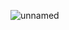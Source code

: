 ![unnamed](https://github.com/alexandrab319/alexandrab319/assets/120283002/ff94b718-8f67-4a03-9f6c-157137a7e5d3)

<!--
**alexandrab319/alexandrab319** is a ✨ _special_ ✨ repository because its `README.md` (this file) appears on your GitHub profile.

### Hi there 👋  

- 🧩 I’m currently working on something cool! 
- ✨ I’m currently learning about machine learning and AI

Here are some ideas to get you started:

- 🔭 I’m currently working on something cool! 
- 🌱 I’m currently learning about machine learning and AI
- 📫 How to reach me: https://www.linkedin.com/in/alexborriello/
- 📮 How to reach me: LinkedIn
-->
